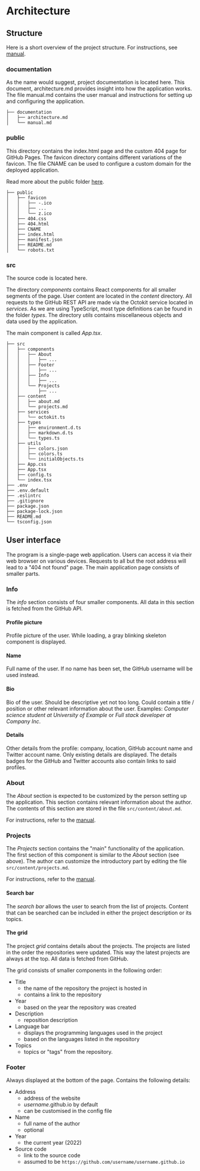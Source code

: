 # Architecture

## Structure

Here is a short overview of the project structure. For instructions, see [manual](manual.md).

### documentation

As the name would suggest, project documentation is located here. This document, architecture.md provides insight into how the application works. The file manual.md contains the user manual and instructions for setting up and configuring the application.

```
├── documentation
│   ├── architecture.md
│   └── manual.md
```

### public

This directory contains the index.html page and the custom 404 page for GitHub Pages. The favicon directory contains different variations of the favicon. The file CNAME can be used to configure a custom domain for the deployed application.

Read more about the public folder [here](https://create-react-app.dev/docs/using-the-public-folder/).

```
├── public
│   ├── favicon
│   │   ├── -.ico
│   │   ├── ...
│   │   └── z.ico
│   ├── 404.css
│   ├── 404.html
│   ├── CNAME
│   ├── index.html
│   ├── manifest.json
│   ├── README.md
│   └── robots.txt
```

### src

The source code is located here.

The directory *components* contains React components for all smaller segments of the page. User content are located in the *content* directory. All requests to the GitHub REST API are made via the Octokit service located in *services*. As we are using TypeScript, most type definitions can be found in the folder *types*. The directory *utils* contains miscellaneous objects and data used by the application.

The main component is called *App.tsx*.

```
├── src
│   ├── components
│   │   ├── About
│   │   │   ├── ...
│   │   ├── Footer
│   │   │   ├── ...
│   │   ├── Info
│   │   │   ├── ...
│   │   └── Projects
│   │       ├── ...
│   ├── content
│   │   ├── about.md
│   │   └── projects.md
│   ├── services
│   │   └── octokit.ts
│   ├── types
│   │   ├── environment.d.ts
│   │   ├── markdown.d.ts
│   │   └── types.ts
│   ├── utils
│   │   ├── colors.json
│   │   ├── colors.ts
│   │   └── initialObjects.ts
│   ├── App.css
│   ├── App.tsx
│   ├── config.ts
│   └── index.tsx
├── .env
├── .env.default
├── .eslintrc
├── .gitignore
├── package.json
├── package-lock.json
├── README.md
└── tsconfig.json
```

## User interface

The program is a single-page web application. Users can access it via their web browser on various devices. Requests to all but the root address will lead to a "404 not found" page. The main application page consists of smaller parts.

### Info

The *info* section consists of four smaller components. All data in this section is fetched from the GitHub API.

#### Profile picture

Profile picture of the user. While loading, a gray blinking skeleton component is displayed.

#### Name

Full name of the user. If no name has been set, the GitHub username will be used instead.

#### Bio

Bio of the user. Should be descriptive yet not too long. Could contain a title / position or other relevant information about the user. Examples: *Computer science student at University of Example* or *Full stack developer at Company Inc*.

#### Details

Other details from the profile: company, location, GitHub account name and Twitter account name. Only existing details are displayed. The details badges for the GitHub and Twitter accounts also contain links to said profiles.

### About

The *About* section is expected to be customized by the person setting up the application. This section contains relevant information about the author. The contents of this section are stored in the file `src/content/about.md`.

For instructions, refer to the [manual](manual.md#about-1).

### Projects

The *Projects* section contains the "main" functionality of the application. The first section of this component is similar to the *About* section (see above). The author can customize the introductory part by editing the file `src/content/projects.md`.

For instructions, refer to the [manual](manual.md#projects-1).

#### Search bar

The *search bar* allows the user to search from the list of projects. Content that can be searched can be included in either the project description or its topics.

#### The grid

The project *grid* contains details about the projects. The projects are listed in the order the repositories were updated. This way the latest projects are always at the top. All data is fetched from GitHub.

The grid consists of smaller components in the following order:

- Title
  - the name of the repository the project is hosted in
  - contains a link to the repository
- Year
  - based on the year the repository was created
- Description
  - reposition description
- Language bar
  - displays the programming languages used in the project
  - based on the languages listed in the repository
- Topics
  - topics or "tags" from the repository.

<!-- more about the language bar ? -->

### Footer

Always displayed at the bottom of the page. Contains the following details:

- Address
  - address of the website
  - *username*.github.io by default
  - can be customised in the config file
- Name
  - full name of the author
  - optional
- Year
  - the current year (2022)
- Source code
  - link to the source code
  - assumed to be `https://github.com/username/username.github.io`

<!--

## Application state

Write here.

## Services

Write here.

## Code style

Write here.

-->

